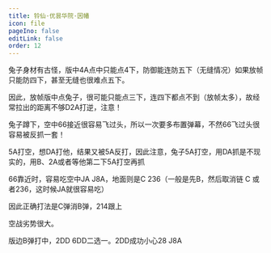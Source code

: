 ```yaml
---
title: 铃仙·优昙华院·因幡
icon: file
pageIno: false
editLink: false
order: 12
---
```


兔子身材有古怪，版中4A点中只能点4下，防御能连防五下（无缝情况）如果放帧只能防四下，甚至无缝也很难点五下。

因此，放帧版中点兔子，很可能只能点三下，连四下都点不到（放帧太多），故经常拉出的距离不够D2A打逆，注意！

兔子蹲下，空中66接近很容易飞过头，所以一次要多布置弹幕，不然66飞过头很容易被反抓一套！

5A打空，想DA打他，结果又被5A反打，因此注意，兔子5A打空，用DA抓是不现实的，用B、2A或者等他第二下5A打空再抓

66靠近时，容易吃空中JA J8A，地面则是C 236（一般是先B，然后取消链 C 或者236，这时候JA就很容易吃）

因此正确打法是C弹消B弹，214跟上

空战劣势很大。

版边B弹打中，2DD 6DD二选一。2DD成功小心28 J8A